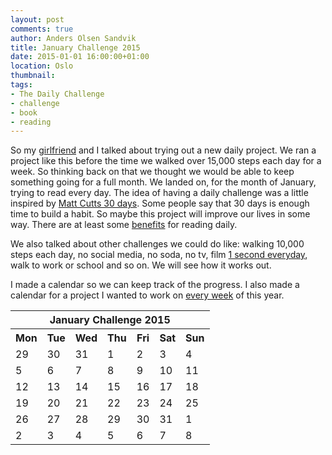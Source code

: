 ```yaml
---
layout: post
comments: true
author: Anders Olsen Sandvik
title: January Challenge 2015
date: 2015-01-01 16:00:00+01:00
location: Oslo
thumbnail:
tags:
- The Daily Challenge
- challenge
- book
- reading
---
```


So my [girlfriend](http://goo.gl/0KAzRP) and I talked about trying out a new daily project. We ran a project like this before the time we walked over 15,000 steps each day for a week. So thinking back on that we thought we would be able to keep something going for a full month. We landed on, for the month of January, trying to read every day. The idea of having a daily challenge was a little inspired by [Matt Cutts 30 days](https://www.mattcutts.com/blog/30-days/). Some people say that 30 days is enough time to build a habit. So maybe this project will improve our lives in some way. There are at least some [benefits](http://www.lifehack.org/articles/lifestyle/10-benefits-reading-why-you-should-read-everyday.html) for reading daily.

We also talked about other challenges we could do like: walking 10,000 steps each day, no social media, no soda, no tv, film [1 second everyday](https://itunes.apple.com/us/app/1-second-everyday/id587823548), walk to work or school and so on. We will see how it works out.

I made a calendar so we can keep track of the progress. I also made a calendar for a project I wanted to work on [every week](http://blog.andersos.net/2015/01/01/once-a-week/) of this year.

<table>
  <thead>
    <tr>
      <th colspan="7">
        January Challenge 2015
      </th>
    </tr>
  </thead>
  <tbody>
    <tr>
      <th>Mon</th>
      <th>Tue</th>
      <th>Wed</th>
      <th>Thu</th>
      <th>Fri</th>
      <th>Sat</th>
      <th>Sun</th>
    </tr>
    <tr>
      <td class="off">29</td>
      <td class="off">30</td>
      <td class="off">31</td>
      <td class="success">1</td>
      <td class="success">2</td>
      <td class="success">3</td>
      <td class="success">4</td>
    </tr>
    <tr>
      <td class="success">5</td>
      <td class="success">6</td>
      <td class="success">7</td>
      <td class="success">8</td>
      <td class="success">9</td>
      <td class="success">10</td>
      <td class="success">11</td>
    </tr>
    <tr>
      <td class="success">12</td>
      <td class="success">13</td>
      <td class="success">14</td>
      <td class="success">15</td>
      <td class="success">16</td>
      <td class="success">17</td>
      <td class="success">18</td>
    </tr>
    <tr>
      <td class="success">19</td>
      <td class="success">20</td>
      <td class="success">21</td>
      <td class="success">22</td>
      <td class="success">23</td>
      <td class="success">24</td>
      <td class="success">25</td>
    </tr>
    <tr>
      <td class="success">26</td>
      <td class="success">27</td>
      <td class="success">28</td>
      <td class="success">29</td>
      <td class="success">30</td>
      <td class="success">31</td>
      <td class="off">1</td>
    </tr>
    <tr>
      <td class="off">2</td>
      <td class="off">3</td>
      <td class="off">4</td>
      <td class="off">5</td>
      <td class="off">6</td>
      <td class="off">7</td>
      <td class="off">8</td>
    </tr>
  </tbody>
</table>
